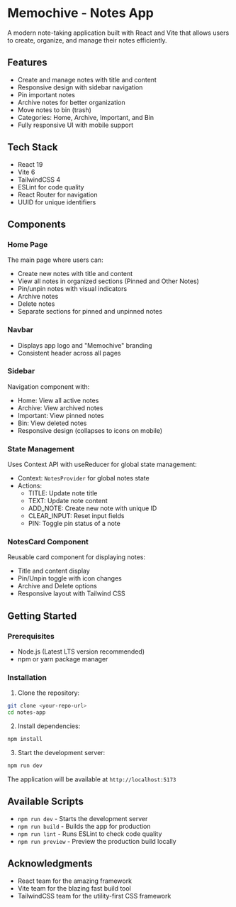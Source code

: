 # Memochive - Notes App

A modern note-taking application built with React and Vite that allows users to create, organize, and manage their notes efficiently.

## Features

- Create and manage notes with title and content
- Responsive design with sidebar navigation
- Pin important notes
- Archive notes for better organization
- Move notes to bin (trash)
- Categories: Home, Archive, Important, and Bin
- Fully responsive UI with mobile support

## Tech Stack

- React 19
- Vite 6
- TailwindCSS 4
- ESLint for code quality
- React Router for navigation
- UUID for unique identifiers

## Components

### Home Page

The main page where users can:

- Create new notes with title and content
- View all notes in organized sections (Pinned and Other Notes)
- Pin/unpin notes with visual indicators
- Archive notes
- Delete notes
- Separate sections for pinned and unpinned notes

### Navbar

- Displays app logo and "Memochive" branding
- Consistent header across all pages

### Sidebar

Navigation component with:

- Home: View all active notes
- Archive: View archived notes
- Important: View pinned notes
- Bin: View deleted notes
- Responsive design (collapses to icons on mobile)

### State Management

Uses Context API with useReducer for global state management:

- Context: `NotesProvider` for global notes state
- Actions:
  - TITLE: Update note title
  - TEXT: Update note content
  - ADD_NOTE: Create new note with unique ID
  - CLEAR_INPUT: Reset input fields
  - PIN: Toggle pin status of a note

### NotesCard Component

Reusable card component for displaying notes:

- Title and content display
- Pin/Unpin toggle with icon changes
- Archive and Delete options
- Responsive layout with Tailwind CSS

## Getting Started

### Prerequisites

- Node.js (Latest LTS version recommended)
- npm or yarn package manager

### Installation

1. Clone the repository:

```bash
git clone <your-repo-url>
cd notes-app
```

2. Install dependencies:

```bash
npm install
```

3. Start the development server:

```bash
npm run dev
```

The application will be available at `http://localhost:5173`

## Available Scripts

- `npm run dev` - Starts the development server
- `npm run build` - Builds the app for production
- `npm run lint` - Runs ESLint to check code quality
- `npm run preview` - Preview the production build locally

## Acknowledgments

- React team for the amazing framework
- Vite team for the blazing fast build tool
- TailwindCSS team for the utility-first CSS framework
